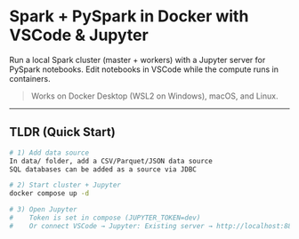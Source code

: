 # Spark + PySpark in Docker with VSCode & Jupyter

Run a local Spark cluster (master + workers) with a Jupyter server for PySpark
notebooks. Edit notebooks in VSCode while the compute runs in containers.

> Works on Docker Desktop (WSL2 on Windows), macOS, and Linux.

---

## TLDR (Quick Start)

```bash
# 1) Add data source
In data/ folder, add a CSV/Parquet/JSON data source
SQL databases can be added as a source via JDBC

# 2) Start cluster + Jupyter
docker compose up -d

# 3) Open Jupyter
#    Token is set in compose (JUPYTER_TOKEN=dev)
#    Or connect VSCode → Jupyter: Existing server → http://localhost:8888/?token=dev
